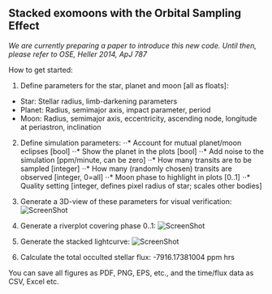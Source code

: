 ## Stacked exomoons with the Orbital Sampling Effect 
*We are currently preparing a paper to introduce this new code. Until then, please refer to OSE, Heller 2014, ApJ 787*

How to get started:

1. Define parameters for the star, planet and moon [all as floats]:

  * Star: Stellar radius, limb-darkening parameters
  * Planet: Radius, semimajor axis, impact parameter, period
  * Moon: Radius, semimajor axis, eccentricity, ascending node, longitude at periastron, inclination

2. Define simulation parameters:
⋅⋅* Account for mutual planet/moon eclipses [bool]
⋅⋅* Show the planet in the plots [bool]
⋅⋅* Add noise to the simulation [ppm/minute, can be zero]
⋅⋅* How many transits are to be sampled [integer]
⋅⋅* How many (randomly chosen) transits are observed [integer, 0=all]
⋅⋅* Moon phase to highlight in plots [0..1]
⋅⋅* Quality setting [integer, defines pixel radius of star; scales other bodies]
   
3. Generate a 3D-view of these parameters for visual verification:
![ScreenShot](http://www.jaekle.info/osescreenshots/git1.png)

4. Generate a riverplot covering phase 0..1:
![ScreenShot](http://www.jaekle.info/osescreenshots/git2.png)

5. Generate the stacked lightcurve:
![ScreenShot](http://www.jaekle.info/osescreenshots/git3.png)

6. Calculate the total occulted stellar flux: 
-7916.17381004 ppm hrs

You can save all figures as PDF, PNG, EPS, etc., and the time/flux data as CSV, Excel etc.
